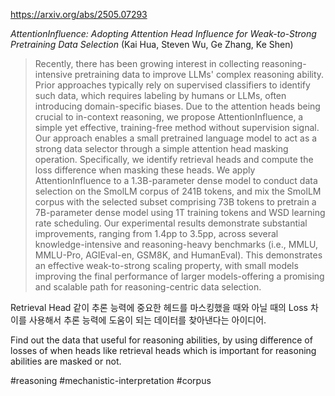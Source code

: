 https://arxiv.org/abs/2505.07293

*AttentionInfluence: Adopting Attention Head Influence for Weak-to-Strong Pretraining Data Selection* (Kai Hua, Steven Wu, Ge Zhang, Ke Shen)

> Recently, there has been growing interest in collecting reasoning-intensive pretraining data to improve LLMs' complex reasoning ability. Prior approaches typically rely on supervised classifiers to identify such data, which requires labeling by humans or LLMs, often introducing domain-specific biases. Due to the attention heads being crucial to in-context reasoning, we propose AttentionInfluence, a simple yet effective, training-free method without supervision signal. Our approach enables a small pretrained language model to act as a strong data selector through a simple attention head masking operation. Specifically, we identify retrieval heads and compute the loss difference when masking these heads. We apply AttentionInfluence to a 1.3B-parameter dense model to conduct data selection on the SmolLM corpus of 241B tokens, and mix the SmolLM corpus with the selected subset comprising 73B tokens to pretrain a 7B-parameter dense model using 1T training tokens and WSD learning rate scheduling. Our experimental results demonstrate substantial improvements, ranging from 1.4pp to 3.5pp, across several knowledge-intensive and reasoning-heavy benchmarks (i.e., MMLU, MMLU-Pro, AGIEval-en, GSM8K, and HumanEval). This demonstrates an effective weak-to-strong scaling property, with small models improving the final performance of larger models-offering a promising and scalable path for reasoning-centric data selection.

Retrieval Head 같이 추론 능력에 중요한 헤드를 마스킹했을 때와 아닐 때의 Loss 차이를 사용해서 추론 능력에 도움이 되는 데이터를 찾아낸다는 아이디어.

<english>
Find out the data that useful for reasoning abilities, by using difference of losses of when heads like retrieval heads which is important for reasoning abilities are masked or not.
</english>

#reasoning #mechanistic-interpretation #corpus 